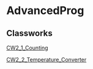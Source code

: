 # AdvancedProg
<h2> Classworks</h2>
<p>
<a href="https://halilibrahimkozen.github.io/AdvancedProg/Counting.html.html" rel="nofollow">CW2_1_Counting</a>
</p>
<p>
<a href="https://halilibrahimkozen.github.io/AdvancedProg/converting.html" rel="nofollow">CW2_2_Temperature_Converter</a>
</p>


